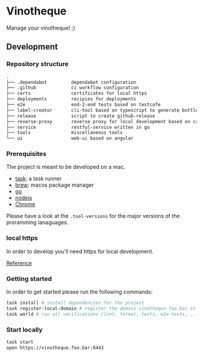 # Vinotheque 

Manage your vinotheque! ;)

## Development

### Repository structure

```txt
.
├── .dependabot         dependabot configuration
├── .github             ci workflow configuration
├── certs               certificates for local https
├── deployments         recipies for deployments
├── e2e                 end-2-end tests based on testcafe
├── label-creator       cli-tool based on typescript to generate bottle labels
├── release             script to create github-release 
├── reverse-proxy       reverse proxy for local development based on caddy
├── service             restful-service written in go
├── tools               miscellaneous tools
└── ui                  web-ui based on angular
```


### Prerequisites

The project is meant to be developed on a mac.

- [task](https://github.com/go-task/task): a task runner
- [brew](https://brew.sh/): macos package manager
- [go](https://golang.org/)
- [nodejs](https://nodejs.org/en/)
- [Chrome](https://www.google.com/chrome/)

Please have a look at the  `.tool-versions` for the major versions of the proramming lanaguages. 

### local https

In order to develop you'll need https for local development.

[Reference](https://medium.com/@devahmedshendy/traditional-setup-run-local-development-over-https-using-caddy-964884e75232)

### Getting started

In order to get started please run the following commands:

```sh
task install # install dependencies for the project
task register-local-domain # register the domain vinotheque.foo.bar in your `/etc/hosts` file
task world # run all verifications (lint, format, tests, e2e-tests, ...)
```

### Start locally

```sh
task start
open https://vinotheque.foo.bar:8443
```
